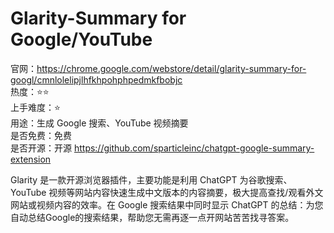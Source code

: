 # Glarity-Summary for Google/YouTube

官网：https://chrome.google.com/webstore/detail/glarity-summary-for-googl/cmnlolelipjlhfkhpohphpedmkfbobjc  
热度：⭐️⭐️  
上手难度：⭐️  
用途：生成 Google 搜索、YouTube 视频摘要  
是否免费：免费  
是否开源：开源 https://github.com/sparticleinc/chatgpt-google-summary-extension  

Glarity 是一款开源浏览器插件，主要功能是利用 ChatGPT 为谷歌搜索、YouTube 视频等网站内容快速生成中文版本的内容摘要，极大提高查找/观看外文网站或视频内容的效率。在 Google 搜索结果中同时显示 ChatGPT 的总结：为您自动总结Google的搜索结果，帮助您无需再逐一点开网站苦苦找寻答案。